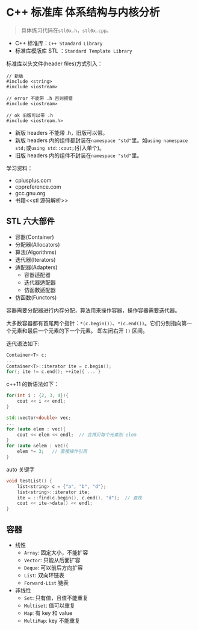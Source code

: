 # C++ 标准库 体系结构与内核分析

> 具体练习代码在`stl0x.h`，`stl0x.cpp`。

- C++ 标准库：`C++ Standard Library`
- 标准库模版库 STL ：`Standard Template Library`

标准库以头文件(header files)方式引入：

```
// 新版
#include <string>
#include <iostream>

// error 不能带 .h 否则报错
#include <iostream>

// ok 旧版可以带 .h
#include <iostream.h>
```

- 新版 headers 不能带 .h，旧版可以带。
- 新版 headers 内的组件都封装在`namespace "std"`里。如`using namespace std;`或`using std::cout;`(引入单个)。
- 旧版 headers 内的组件不封装在`namespace "std"`里。

学习资料：

- cplusplus.com
- cppreference.com
- gcc.gnu.org
- 书籍<<stl 源码解析>>

## STL 六大部件

- 容器(Container)
- 分配器(Allocators)
- 算法(Algorithms)
- 迭代器(Iterators)
- 适配器(Adapters)
  - 容器适配器
  - 迭代器适配器
  - 仿函数适配器
- 仿函数(Functors)

容器需要分配器进行内存分配，算法用来操作容器，操作容器需要迭代器。

大多数容器都有首尾两个指针：`*(c.begin())`、`*(c.end())`。它们分别指向第一个元素和最后一个元素的下一个元素。 即左闭右开 `[)` 区间。

迭代语法如下:

```c++
Container<T> c;
...
Container<T>::iterator ite = c.begin();
for(; ite != c.end(); ++ite){ ... }
```

c++11 的新语法如下：

```c++
for(int i : {2, 3, 4}){
    cout << i << endl;
}

std::vector<double> vec;
...
for (auto elem : vec){
    cout << elem << endl;  // 会拷贝每个元素到 elem
}
for (auto &elem : vec){
    elem *= 3;   // 直接操作引用
}
```

auto 关键字

```cpp
void testList() {
    list<string> c = {"a", "b", "d"};
    list<string>::iterator ite;
    ite = ::find(c.begin(), c.end(), "d");  // 查找
    cout << ite->data() << endl;
}
```

## 容器

- 线性
  - `Array`: 固定大小，不能扩容
  - `Vector`: 只能从后面扩容
  - `Deque`: 可以前后方向扩容
  - `List`: 双向环链表
  - `Forward-List` 链表
- 非线性
  - `Set`: 只有值，且值不能重复
  - `Multiset`: 值可以重复
  - `Map`: 有 key 和 value
  - `MultiMap`: key 不能重复
